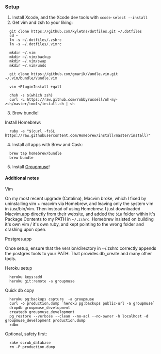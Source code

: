 ### Setup

1. Install Xcode, and the Xcode dev tools with `xcode-select --install`
2. Get vim and zsh to your liking:

```
  git clone https://github.com/kyletns/dotfiles.git ~/.dotfiles
  cd ~
  ln -s ~/.dotfiles/.zshrc
  ln -s ~/.dotfiles/.vimrc

  mkdir ~/.vim
  mkdir ~/.vim/backup
  mkdir ~/.vim/swap
  mkdir ~/.vim/undo

  git clone https://github.com/gmarik/Vundle.vim.git ~/.vim/bundle/Vundle.vim

  vim +PluginInstall +qall

  chsh -s $(which zsh)
  curl -L https://raw.github.com/robbyrussell/oh-my-zsh/master/tools/install.sh | sh
```


3. Brew bundle!

Install Homebrew:

```
  ruby -e "$(curl -fsSL https://raw.githubusercontent.com/Homebrew/install/master/install)"
```

4. Install all apps with Brew and Cask:

```
  brew tap homebrew/bundle
  brew bundle
```

5. Install [Groupmuse](https://github.com/kyletns/groupmuse/wiki/Setup)!


#### Additional notes

Vim

On my most recent upgrade (Catalina), Macvim broke, which I fixed by uninstalling vim + macvim via Homebrew, and leaving only the system vim in /usr/bin/vim. Then instead of using Homebrew, I just downloaded Macvim.app directly from their website, and added the `bin` folder within it's Package Contents to my PATH in `~/.zshrc`. Homebrew insisted on building it's own vim / it's own ruby, and kept pointing to the wrong folder and crashing upon open.

Postgres.app

Once setup, ensure that the version/directory in ~/.zshrc correctly appends
the postgres tools to your PATH. That provides db_create and many other tools.

Heroku setup

```
  heroku keys:add
  heroku git:remote -a groupmuse
```

Quick db copy

```
  heroku pg:backups capture  -a groupmuse
  curl -o production.dump `heroku pg:backups public-url -a groupmuse`
  dropdb groupmuse_development
  createdb groupmuse_development
  pg_restore --verbose --clean --no-acl --no-owner -h localhost -d groupmuse_development production.dump
  rdbm
```

Optional, safety first:

```
  rake scrub_database
  rm -P production.dump
```
